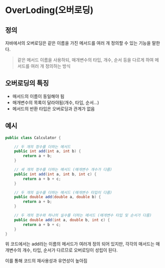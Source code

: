 # OverLoding(오버로딩)
## 정의
자바에서의 오버로딩은 같은 이름을 가진 메서드를 여러 개 정의할 수 있는 기능을 말한다.
> 같은 메서드 이름을 사용하되, 매개변수의 타입, 개수, 순서 등을 다르게 하여 메서드를 여러 개 정의하는 방식

## 오버로딩의 특징
- 매서드의 이름이 동일해야 됨
- 매개변수의 목록이 달라야됨(개수, 타입, 순서...)
- 메서드의 반환 타입은 오버로딩과 관계가 없음

## 예시
```Java
public class Calculator {

    // 두 개의 정수를 더하는 메서드
    public int add(int a, int b) {
        return a + b;
    }

    // 세 개의 정수를 더하는 메서드 (매개변수 개수가 다름)
    public int add(int a, int b, int c) {
        return a + b + c;
    }

    // 두 개의 실수를 더하는 메서드 (매개변수 타입이 다름)
    public double add(double a, double b) {
        return a + b;
    }

    // 두 개의 정수와 하나의 실수를 더하는 메서드 (매개변수 타입 및 순서가 다름)
    public double add(int a, double b, int c) {
        return a + b + c;
    }
}
```
위 코드에서는 add라는 이름의 메서드가 여러개 정의 되어 있지만, 각각의 매서드는 매개변수의 개수, 타입, 순서가 다르므로 오버로딩이 성립이 된다.

이를 통해 코드의 재사용성과 유연성이 높아짐
